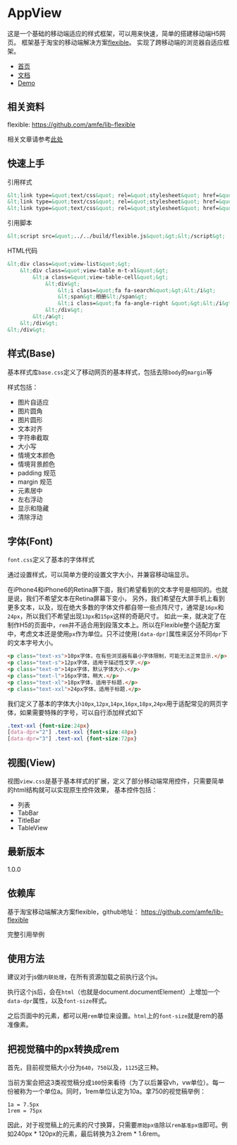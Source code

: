 # AppView
这是一个基础的移动端适应的样式框架，可以用来快速，简单的搭建移动端H5网页。
框架基于淘宝的移动端解决方案[flexible](https://github.com/amfe/lib-flexible)。
实现了跨移动端的浏览器自适应框架。

* [首页](http://appview.htmlid.cn/)
* [文档](http://appview.htmlid.cn/)
* [Demo](http://appview.htmlid.cn/demo/)

## 相关资料
flexible: https://github.com/amfe/lib-flexible

相关文章请参考[此处](https://github.com/amfe/article/issues/17)

## 快速上手
引用样式

```html
&lt;link type=&quot;text/css&quot; rel=&quot;stylesheet&quot; href=&quot;../../build/base.css&quot;/&gt;
&lt;link type=&quot;text/css&quot; rel=&quot;stylesheet&quot; href=&quot;../../build/font.css&quot;/&gt;
&lt;link type=&quot;text/css&quot; rel=&quot;stylesheet&quot; href=&quot;../../build/view.css&quot;/&gt;
```

引用脚本
```html
&lt;script src=&quot;../../build/flexible.js&quot;&gt;&lt;/script&gt;
```

HTML代码
```html
&lt;div class=&quot;view-list&quot;&gt;
    &lt;div class=&quot;view-table m-t-xl&quot;&gt;
        &lt;a class=&quot;view-table-cell&quot;&gt;
            &lt;div&gt;
                &lt;i class=&quot;fa fa-search&quot;&gt;&lt;/i&gt;
                &lt;span&gt;相册&lt;/span&gt;
                &lt;i class=&quot;fa fa-angle-right &quot;&gt;&lt;/i&gt;
            &lt;/div&gt;
        &lt;/a&gt;
    &lt;/div&gt;
&lt;/div&gt;
```

## 样式(Base)
基本样式库`base.css`定义了移动网页的基本样式，包括去除`body`的`margin`等

样式包括：

* 图片自适应
* 图片圆角
* 图片圆形
* 文本对齐
* 字符串截取
* 大小写
* 情境文本颜色
* 情境背景颜色
* padding 规范 
* margin 规范
* 元素居中
* 左右浮动
* 显示和隐藏
* 清除浮动

## 字体(Font)
`font.css`定义了基本的字体样式

通过设置样式，可以简单方便的设置文字大小，并兼容移动端显示。

在iPhone4和iPhone6的Retina屏下面，我们希望看到的文本字号是相同的。也就是说，我们不希望文本在Retina屏幕下变小，
另外，我们希望在大屏手机上看到更多文本，以及，现在绝大多数的字体文件都自带一些点阵尺寸，通常是`16px`和`24px`，所以我们不希望出现`13px`和`15px`这样的奇葩尺寸。
如此一来，就决定了在制作H5的页面中，`rem`并不适合用到段落文本上。所以在Flexible整个适配方案中，考虑文本还是使用`px`作为单位。只不过使用`[data-dpr]`属性来区分不同`dpr`下的文本字号大小。

```html
<p class="text-xs">10px字体，在有些浏览器有最小字体限制，可能无法正常显示.</p>
<p class="text-s">12px字体，适用于描述性文字.</p>
<p class="text-m">14px字体，默认字体大小.</p>
<p class="text-l">16px字体，稍大.</p>
<p class="text-xl">18px字体，适用于标题.</p>
<p class="text-xxl">24px字体，适用于标题.</p>
```

我们定义了基本的字体大小`10px`,`12px`,`14px`,`16px`,`18px`,`24px`用于适配常见的网页字体，如果需要特殊的字号，可以自行添加样式如下

```css
.text-xxl {font-size:24px}
[data-dpr="2"] .text-xxl {font-size:48px}
[data-dpr="3"] .text-xxl {font-size:72px}
```

## 视图(View)
视图`view.css`是基于基本样式的扩展，定义了部分移动端常用控件，只需要简单的html结构就可以实现原生控件效果，
基本控件包括：

* 列表
* TabBar
* TitleBar
* TableView

## 最新版本
1.0.0

## 依赖库
基于淘宝移动端解决方案flexible，github地址：
https://github.com/amfe/lib-flexible

完整引用举例
    <script src="http://g.tbcdn.cn/mtb/lib-flexible/{{version}}/??flexible.js"></script>
  
## 使用方法
建议对于js做`内联处理`，在所有资源加载之前执行这个js。

执行这个js后，会在`html`（也就是document.documentElement）上增加一个`data-dpr`属性，以及`font-size`样式。

之后页面中的元素，都可以用`rem`单位来设置。`html`上的`font-size`就是rem的基准像素。

## 把视觉稿中的px转换成rem

首先，目前视觉稿大小分为`640`，`750`以及，`1125`这三种。

当前方案会把这3类视觉稿分成`100`份来看待（为了以后兼容vh，vw单位）。每一份被称为一个单位a。同时，1rem单位认定为10a。拿750的视觉稿举例：

    1a = 7.5px
    1rem = 75px
因此，对于视觉稿上的元素的尺寸换算，只需要`原始px值`除以`rem基准px值`即可。例如240px * 120px的元素，最后转换为3.2rem * 1.6rem。





